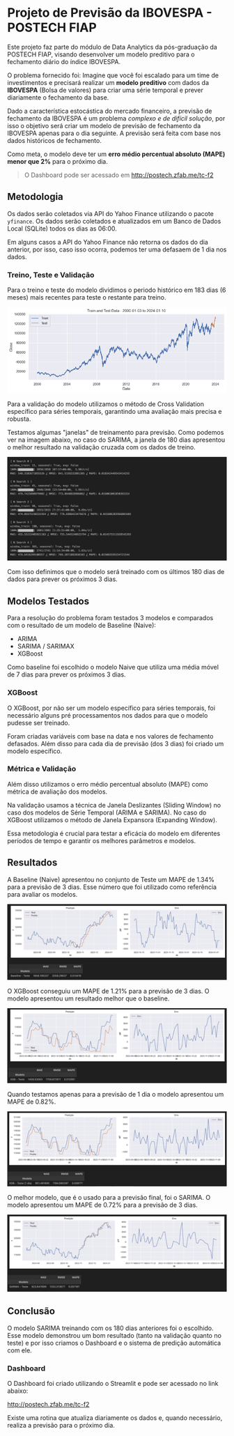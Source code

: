 # Projeto de Previsão da IBOVESPA - POSTECH FIAP

Este projeto faz parte do módulo de Data Analytics da pós-graduação da POSTECH FIAP, visando desenvolver um modelo preditivo para o fechamento diário do índice IBOVESPA.

O problema fornecido foi: Imagine que você foi escalado para um time de investimentos e precisará realizar um **modelo preditivo** com dados da **IBOVESPA** (Bolsa de valores) para criar uma série temporal e prever diariamente o fechamento da base.

Dado a característica estocástica do mercado financeiro, a previsão de fechamento da IBOVESPA é um problema _complexo e de difícil solução_, por isso o objetivo será criar um modelo de previsão de fechamento da IBOVESPA apenas para o dia seguinte. A previsão será feita com base nos dados históricos de fechamento.

Como meta, o modelo deve ter um **erro médio percentual absoluto (MAPE) menor que 2%** para o próximo dia.

> O Dashboard pode ser acessado em http://postech.zfab.me/tc-f2

## Metodologia

Os dados serão coletados via API do Yahoo Finance utilizando o pacote `yfinance`. Os dados serão coletados e atualizados em um Banco de Dados Local (SQLite) todos os dias as 06:00.

Em alguns casos a API do Yahoo Finance não retorna os dados do dia anterior, por isso, caso isso ocorra, podemos ter uma defasaem de 1 dia nos dados.

### Treino, Teste e Validação

Para o treino e teste do modelo dividimos o periodo histórico em 183 dias (6 meses) mais recentes para teste o restante para treino.

![Alt text](content/treino-teste.png)

Para a validação do modelo utilizamos o método de Cross Validation específico para séries temporais, garantindo uma avaliação mais precisa e robusta.

Testamos algumas "janelas" de treinamento para previsão. Como podemos ver na imagem abaixo, no caso do SARIMA, a janela de 180 dias apresentou o melhor resultado na validação cruzada com os dados de treino.

![Resultados das Janelas](content/resultado-janela-treino.png)

Com isso definimos que o modelo será treinado com os últimos 180 dias de dados para prever os próximos 3 dias.

## Modelos Testados

Para a resolução do problema foram testados 3 modelos e comparados com o resultado de um modelo de Baseline (Naive):

- ARIMA
- SARIMA / SARIMAX
- XGBoost

Como baseline foi escolhido o modelo Naive que utiliza uma média móvel de 7 dias para prever os próximos 3 dias.

### XGBoost

O XGBoost, por não ser um modelo específico para séries temporais, foi necessário alguns pré processamentos nos dados para que o modelo pudesse ser treinado.

Foram criadas variáveis com base na data e nos valores de fechamento defasados. Além disso para cada dia de previsão (dos 3 dias) foi criado um modelo específico.

### Métrica e Validação

Além disso utilizamos o erro médio percentual absoluto (MAPE) como métrica de avaliação dos modelos.

Na validação usamos a técnica de Janela Deslizantes (Sliding Window) no caso dos modelos de Série Temporal (ARIMA e SARIMA). No caso do XGBoost utilizamos o método de Janela Expansora (Expanding Window).

Essa metodologia é crucial para testar a eficácia do modelo em diferentes períodos de tempo e garantir os melhores parâmetros e modelos.

## Resultados

A Baseline (Naive) apresentou no conjunto de Teste um MAPE de 1.34% para a previsão de 3 dias. Esse número que foi utilizado como referência para avaliar os modelos.

![Alt text](content/BASE3.png)

O XGBoost conseguiu um MAPE de 1.21% para a previsão de 3 dias. O modelo apresentou um resultado melhor que o baseline.

![Alt text](content/XGB3.png)

Quando testamos apenas para a previsão de 1 dia o modelo apresentou um MAPE de 0.82%.

![Alt text](content/XGB1.png)

O melhor modelo, que é o usado para a previsão final, foi o SARIMA. O modelo apresentou um MAPE de 0.72% para a previsão de 3 dias.

![Alt text](content/SARIMA3.png)

## Conclusão

O modelo SARIMA treinando com os 180 dias anteriores foi o escolhido. Esse modelo demonstrou um bom resultado (tanto na validação quanto no teste) e por isso criamos o Dashboard e o sistema de predição automática com ele.

### Dashboard

O Dashboard foi criado utilizando o Streamlit e pode ser acessado no link abaixo:

http://postech.zfab.me/tc-f2

Existe uma rotina que atualiza diariamente os dados e, quando necessário, realiza a previsão para o próximo dia.
